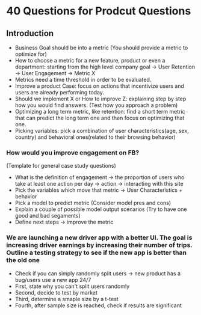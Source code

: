 # 40 Questions for Prodcut Questions

## Introduction

* Business Goal should be into a metric (You should provide a metric to optimize for)
* How to choose a metric for a new feature, product or even a department: starting from the high level company goal -> User Retention -> User Engagement -> Metric X 
* Metrics need a time threshold in order to be evaluated.
* Improve a product Case: focus on actions that incentivize users and users are already performing today.
* Should we implement X or How to improve Z: explaining step by step how you would find answers. (Test how you approach a problem)
* Optimizing a long term metric, like retention: find a short term metric that can predict the long term one and then focus on optimizing that one.
* Picking variables: pick a combination of user characteristics(age, sex, country) and behavioral ones(related to their browsing behavior)

### How would you improve engagement on FB?

(Template for general case study questions)
* What is the definition of engagement -> the proportion of users who take at least one action per day -> action -> interacting with this site
* Pick the variables which move that metric -> User Characteristics + behavior
* Pick a model to predict metric (Consider model pros and cons)
* Explain a couple of possible model output scenarios (Try to have one good and bad segaments)
* Define next steps -> improve the metric

### We are launching a new driver app with a better UI. The goal is increasing driver earnings by increasing their number of trips. Outline a testing strategy to see if the new app is better than the old one

* Check if you can simply randomly split users -> new product has a bug/users use a new app 24/7
* First, state why you can't split users randomly
* Second, decide to test by market
* Third, determine a smaple size by a t-test
* Fourth, after sample size is reached, check if results are significant